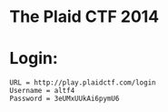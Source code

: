 The Plaid CTF 2014
=============

Login:
=============
```
URL = http://play.plaidctf.com/login
Username = altf4
Password = 3eUMxUUkAi6pymU6
```


